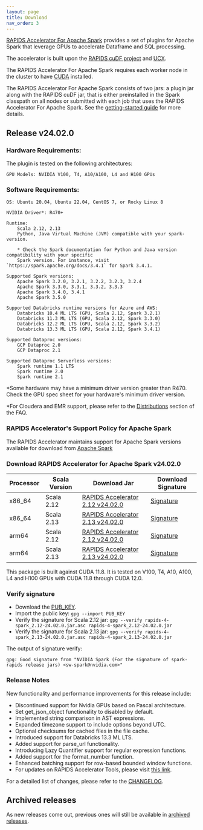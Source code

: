 ```yaml
---
layout: page
title: Download
nav_order: 3
---
```


[RAPIDS Accelerator For Apache Spark](https://github.com/NVIDIA/spark-rapids) provides a set of
plugins for Apache Spark that leverage GPUs to accelerate Dataframe and SQL processing.

The accelerator is built upon the [RAPIDS cuDF project](https://github.com/rapidsai/cudf) and
[UCX](https://github.com/openucx/ucx/).

The RAPIDS Accelerator For Apache Spark requires each worker node in the cluster to have
[CUDA](https://developer.nvidia.com/cuda-toolkit) installed.

The RAPIDS Accelerator For Apache Spark consists of two jars: a plugin jar along with the RAPIDS
cuDF jar, that is either preinstalled in the Spark classpath on all nodes or submitted with each job
that uses the RAPIDS Accelerator For Apache Spark. See the [getting-started
guide](https://docs.nvidia.com/spark-rapids/user-guide/latest/getting-started/overview.html) for more details.

## Release v24.02.0
### Hardware Requirements:

The plugin is tested on the following architectures:

	GPU Models: NVIDIA V100, T4, A10/A100, L4 and H100 GPUs

### Software Requirements:

	OS: Ubuntu 20.04, Ubuntu 22.04, CentOS 7, or Rocky Linux 8

	NVIDIA Driver*: R470+

	Runtime: 
		Scala 2.12, 2.13
		Python, Java Virtual Machine (JVM) compatible with your spark-version. 

		* Check the Spark documentation for Python and Java version compatibility with your specific 
		Spark version. For instance, visit `https://spark.apache.org/docs/3.4.1` for Spark 3.4.1.

	Supported Spark versions:
		Apache Spark 3.2.0, 3.2.1, 3.2.2, 3.2.3, 3.2.4
		Apache Spark 3.3.0, 3.3.1, 3.3.2, 3.3.3
		Apache Spark 3.4.0, 3.4.1
		Apache Spark 3.5.0
	
	Supported Databricks runtime versions for Azure and AWS:
		Databricks 10.4 ML LTS (GPU, Scala 2.12, Spark 3.2.1)
		Databricks 11.3 ML LTS (GPU, Scala 2.12, Spark 3.3.0)
		Databricks 12.2 ML LTS (GPU, Scala 2.12, Spark 3.3.2)
		Databricks 13.3 ML LTS (GPU, Scala 2.12, Spark 3.4.1)
	
	Supported Dataproc versions:
		GCP Dataproc 2.0
		GCP Dataproc 2.1
	
	Supported Dataproc Serverless versions:
		Spark runtime 1.1 LTS
		Spark runtime 2.0
		Spark runtime 2.1

*Some hardware may have a minimum driver version greater than R470. Check the GPU spec sheet
for your hardware's minimum driver version.

*For Cloudera and EMR support, please refer to the
[Distributions](https://docs.nvidia.com/spark-rapids/user-guide/latest/faq.html#which-distributions-are-supported) section of the FAQ.

### RAPIDS Accelerator's Support Policy for Apache Spark
The RAPIDS Accelerator maintains support for Apache Spark versions available for download from [Apache Spark](https://spark.apache.org/downloads.html)

### Download RAPIDS Accelerator for Apache Spark v24.02.0
| Processor | Scala Version | Download Jar | Download Signature |
|-----------|---------------|--------------|--------------------|
| x86_64    | Scala 2.12    | [RAPIDS Accelerator 2.12 v24.02.0](https://repo1.maven.org/maven2/com/nvidia/rapids-4-spark_2.12/24.02.0/rapids-4-spark_2.12-24.02.0.jar) | [Signature](https://repo1.maven.org/maven2/com/nvidia/rapids-4-spark_2.12/24.02.0/rapids-4-spark_2.12-24.02.0.jar.asc) |
| x86_64    | Scala 2.13    | [RAPIDS Accelerator 2.13 v24.02.0](https://repo1.maven.org/maven2/com/nvidia/rapids-4-spark_2.13/24.02.0/rapids-4-spark_2.13-24.02.0.jar) | [Signature](https://repo1.maven.org/maven2/com/nvidia/rapids-4-spark_2.13/24.02.0/rapids-4-spark_2.13-24.02.0.jar.asc) |
| arm64     | Scala 2.12    | [RAPIDS Accelerator 2.12 v24.02.0](#) | [Signature](#) |
| arm64     | Scala 2.13    | [RAPIDS Accelerator 2.13 v24.02.0](#) | [Signature](#) |

This package is built against CUDA 11.8. It is tested on V100, T4, A10, A100, L4 and H100 GPUs with 
CUDA 11.8 through CUDA 12.0.

### Verify signature
* Download the [PUB_KEY](https://keys.openpgp.org/search?q=sw-spark@nvidia.com).
* Import the public key: `gpg --import PUB_KEY`
* Verify the signature for Scala 2.12 jar:
    `gpg --verify rapids-4-spark_2.12-24.02.0.jar.asc rapids-4-spark_2.12-24.02.0.jar`
* Verify the signature for Scala 2.13 jar:
    `gpg --verify rapids-4-spark_2.13-24.02.0.jar.asc rapids-4-spark_2.13-24.02.0.jar`

The output of signature verify:

	gpg: Good signature from "NVIDIA Spark (For the signature of spark-rapids release jars) <sw-spark@nvidia.com>"

### Release Notes
New functionality and performance improvements for this release include:
* Discontinued support for Nvidia GPUs based on Pascal architecture.
* Set get_json_object functionality to disabled by default.
* Implemented string comparison in AST expressions.
* Expanded timezone support to include options beyond UTC.
* Optional checksums for cached files in the file cache.
* Introduced support for Databricks 13.3 ML LTS.
* Added support for parse_url functionality.
* Introducing Lazy Quantifier support for regular expression functions.
* Added support for the format_number function.
* Enhanced batching support for row-based bounded window functions.
* For updates on RAPIDS Accelerator Tools, please visit [this link](https://github.com/NVIDIA/spark-rapids-tools/releases).

For a detailed list of changes, please refer to the
[CHANGELOG](https://github.com/NVIDIA/spark-rapids/blob/main/CHANGELOG.md).

## Archived releases

As new releases come out, previous ones will still be available in [archived releases](./archive.md).
